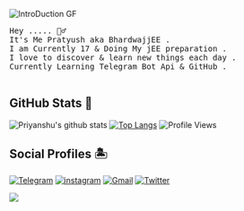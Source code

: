 
![IntroDuction GF](https://raw.githubusercontent.com/bhardwajjEE/bhardwajjEE/main/Assets/ezgif.com-gif-maker.gif)

<pre>
Hey ..... 🙋‍♂️</br>It's Me Pratyush aka BhardwajjEE . </br>I am Currently 17 & Doing My jEE preparation .</br>I love to discover & learn new things each day . </br>Currently Learning Telegram Bot Api & GitHub .</br> </pre>

## GitHub Stats 🌟

![Priyanshu's github stats](https://github-readme-stats.vercel.app/api?username=bhardwajjEE&theme=vue&count_private=true&show_icons=true&cache_seconds=1800)
[![Top Langs](https://github-readme-stats.vercel.app/api/top-langs/?username=bhardwajjEE&layout=compact)](https://github.com/bhardwajjEE/github-readme-stats)
![Profile Views](https://hits.seeyoufarm.com/api/count/incr/badge.svg?url=https://github.com/bhardwajjEE/&title=Profile%20Views)

## Social Profiles 🏝️


[![Telegram](https://img.shields.io/badge/Telegram-581845?style=for-the-badge&logo=telegram&logoColor=white)](https://telegram.me/priyanshu_bhardwaj)
[![instagram](https://img.shields.io/badge/Instagram-581845?style=for-the-badge&logo=instagram&logoColor=white)](https://instagram.com/priyanshu_bhardwajji)
[![Gmail](https://img.shields.io/badge/Gmail-581845?style=for-the-badge&logo=gmail&logoColor=white)](mailto:itispriyanshu@gmail.com)
[![Twitter](https://img.shields.io/badge/Twitter-581845?style=for-the-badge&logo=twitter&logoColor=white)](https://twitter.com/priyanshujEE)


![](https://telesco.pe/priyanshu_bhardwajji/4)
